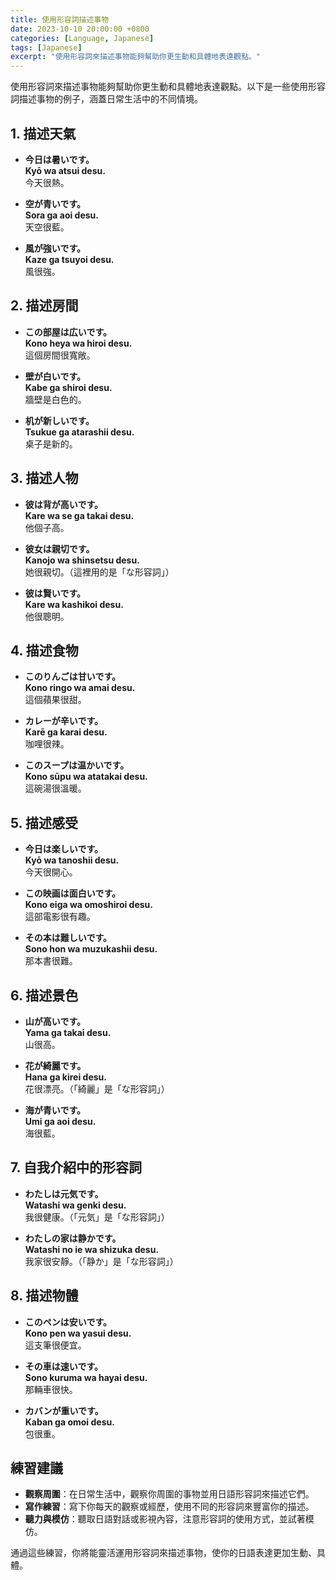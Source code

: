 ```yaml
---
title: 使用形容詞描述事物
date: 2023-10-10 20:00:00 +0800
categories: [Language, Japanese]
tags: [Japanese] 
excerpt: "使用形容詞來描述事物能夠幫助你更生動和具體地表達觀點。"
---
```


使用形容詞來描述事物能夠幫助你更生動和具體地表達觀點。以下是一些使用形容詞描述事物的例子，涵蓋日常生活中的不同情境。

## **1. 描述天氣**
- **今日は暑いです。**  
  **Kyō wa atsui desu.**  
  今天很熱。

- **空が青いです。**  
  **Sora ga aoi desu.**  
  天空很藍。

- **風が強いです。**  
  **Kaze ga tsuyoi desu.**  
  風很強。

## **2. 描述房間**
- **この部屋は広いです。**  
  **Kono heya wa hiroi desu.**  
  這個房間很寬敞。

- **壁が白いです。**  
  **Kabe ga shiroi desu.**  
  牆壁是白色的。

- **机が新しいです。**  
  **Tsukue ga atarashii desu.**  
  桌子是新的。

## **3. 描述人物**
- **彼は背が高いです。**  
  **Kare wa se ga takai desu.**  
  他個子高。

- **彼女は親切です。**  
  **Kanojo wa shinsetsu desu.**  
  她很親切。（這裡用的是「な形容詞」）

- **彼は賢いです。**  
  **Kare wa kashikoi desu.**  
  他很聰明。

## **4. 描述食物**
- **このりんごは甘いです。**  
  **Kono ringo wa amai desu.**  
  這個蘋果很甜。

- **カレーが辛いです。**  
  **Karē ga karai desu.**  
  咖哩很辣。

- **このスープは温かいです。**  
  **Kono sūpu wa atatakai desu.**  
  這碗湯很溫暖。

## **5. 描述感受**
- **今日は楽しいです。**  
  **Kyō wa tanoshii desu.**  
  今天很開心。

- **この映画は面白いです。**  
  **Kono eiga wa omoshiroi desu.**  
  這部電影很有趣。

- **その本は難しいです。**  
  **Sono hon wa muzukashii desu.**  
  那本書很難。

## **6. 描述景色**
- **山が高いです。**  
  **Yama ga takai desu.**  
  山很高。

- **花が綺麗です。**  
  **Hana ga kirei desu.**  
  花很漂亮。（「綺麗」是「な形容詞」）

- **海が青いです。**  
  **Umi ga aoi desu.**  
  海很藍。

## **7. 自我介紹中的形容詞**
- **わたしは元気です。**  
  **Watashi wa genki desu.**  
  我很健康。（「元気」是「な形容詞」）

- **わたしの家は静かです。**  
  **Watashi no ie wa shizuka desu.**  
  我家很安靜。（「静か」是「な形容詞」）

## **8. 描述物體**
- **このペンは安いです。**  
  **Kono pen wa yasui desu.**  
  這支筆很便宜。

- **その車は速いです。**  
  **Sono kuruma wa hayai desu.**  
  那輛車很快。

- **カバンが重いです。**  
  **Kaban ga omoi desu.**  
  包很重。

## **練習建議**
- **觀察周圍**：在日常生活中，觀察你周圍的事物並用日語形容詞來描述它們。
- **寫作練習**：寫下你每天的觀察或經歷，使用不同的形容詞來豐富你的描述。
- **聽力與模仿**：聽取日語對話或影視內容，注意形容詞的使用方式，並試著模仿。

通過這些練習，你將能靈活運用形容詞來描述事物，使你的日語表達更加生動、具體。

